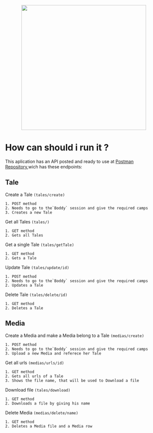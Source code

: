 <p align="center"><a href="https://laravel.com" target="_blank"><img src="https://raw.githubusercontent.com/laravel/art/master/logo-lockup/5%20SVG/2%20CMYK/1%20Full%20Color/laravel-logolockup-cmyk-red.svg" width="400"></a></p>

# How can should i run it ?

This aplication has an API posted and ready to use at [Postman Repository](https://www.postman.com/satellite-physicist-92716702/workspace/nextale/overview),wich has these endpoints:

## Tale

Create a Tale `(tales/create)`

    1. POST method
    2. Needs to go to the`Boddy` session and give the required camps
    3. Creates a new Tale
    
Get all Tales `(tales/)`

    1. GET method
    2. Gets all Tales
    
Get a single Tale `(tales/getTale)`

    1. GET method
    2. Gets a Tale
    
Update Tale `(tales/update/id)`

    1. POST method
    2. Needs to go to the`Boddy` session and give the required camps
    2. Updates a Tale
    
Delete Tale `(tales/delete/id)`
 
    1. GET method
    2. Deletes a Tale
    
## Media

Create a Media and make a Media belong to a Tale `(medias/create)`

    1. POST method
    2. Needs to go to the`Boddy` session and give the required camps
    3. Upload a new Media and referece her Tale
    
Get all urls `(medias/urls/id)`

    1. GET method
    2. Gets all urls of a Tale
    3. Shows the file name, that will be used to Download a file
    
Download file `(tales/download)`

    1. GET method
    2. Downloads a file by giving his name
    
Delete Media `(medias/delete/name)`

    1. GET method
    2. Deletes a Media file and a Media row
    
